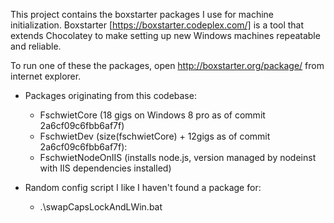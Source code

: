 
This project contains the boxstarter packages I use for machine initialization.  Boxstarter [https://boxstarter.codeplex.com/] is a tool that extends Chocolatey to make setting up new Windows machines repeatable and reliable.

To run one of these the packages, open http://boxstarter.org/package/<packageName> from internet explorer.

* Packages originating from this codebase:
    * FschwietCore (18 gigs on Windows 8 pro as of commit 2a6cf09c6fbb6af7f)
    * FschwietDev  (size(fschwietCore) + 12gigs as of commit 2a6cf09c6fbb6af7f):
    * FschwietNodeOnIIS (installs node.js, version managed by nodeinst with IIS dependencies installed)
    
* Random config script I like I haven't found a package for:
    * .\swapCapsLockAndLWin.bat


